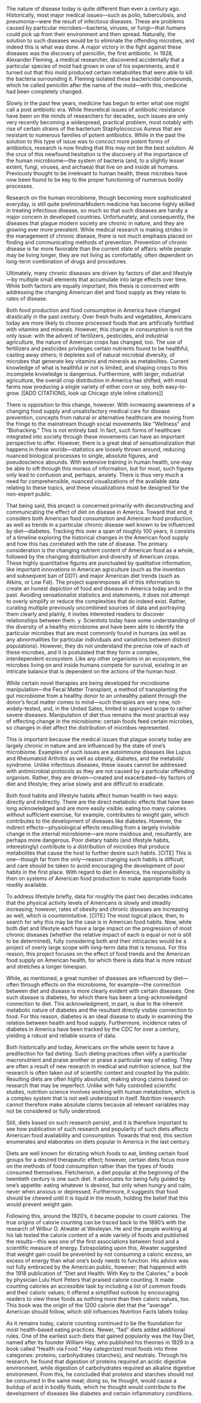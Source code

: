 The nature of disease today is quite different than even a century ago. Historically, most major medical issues—such as polio, tuberculosis, and pneumonia—were the result of infectious diseases. These are problems caused by particular microbes—bacteria, viruses, or fungi—that humans could pick up from their environment and then spread. Naturally, the solution to such diseases would be to eliminate the offending microbes, and indeed this is what was done. A major victory in the fight against these diseases was the discovery of penicillin, the first antibiotic. In 1928, Alexander Fleming, a medical researcher, discovered accidentally that a particular species of mold had grown in one of his experiments, and it turned out that this mold produced certain metabolites that were able to kill the bacteria surrounding it. Fleming isolated these bactericidal compounds, which he called penicillin after the name of the mold—with this, medicine had been completely changed. 

Slowly in the past few years, medicine has begun to enter what one might call a post antibiotic era. While theoretical issues of antibiotic resistance have been on the minds of researchers for decades, such issues are only very recently becoming a widespread, practical problem, most notably with rise of certain strains of the bacterium Staphylococcus Aureus that are resistant to numerous families of potent antibiotics. While in the past the solution to this type of issue was to concoct more potent forms of antibiotics, research is now finding that this may not be the best solution. At the crux of this newfound hesitation is the discovery of the importance of the human microbiome—the system of bacteria (and, to a slightly lesser extent, fungi, viruses, and archaea) that live on and inside all humans. Previously thought to be irrelevant to human health, these microbes have now been found to be key to the proper functioning of numerous bodily processes. 

Research on the human microbiome, though becoming more sophisticated everyday, is still quite preliminarModern medicine has become highly skilled in treating infectious disease, so much so that such diseases are hardly a major concern in developed countries. Unfortunately, and consequently, the diseases that plague modern society are chronic in nature, and they are growing ever more prevalent. While medical research is making strides in the management of chronic disease, there is not much emphasis placed on finding and communicating methods of prevention. Prevention of chronic disease is far more favorable than the current state of affairs: while people may be living longer, they are not living as comfortably, often dependent on long-term combination of drugs and procedures.

Ultimately, many chronic diseases are driven by factors of diet and lifestyle—by multiple small elements that accumulate into large effects over time. While both factors are equally important, this thesis is concerned with addressing the changing American diet and food supply as they relate to rates of disease. 

Both food production and food consumption in America have changed drastically in the past century. Over fresh fruits and vegetables, Americans today are more likely to choose processed foods that are artificially fortified with vitamins and minerals. However, this change in consumption is not the only issue: with the advent of fertilizers, pesticides, and industrial agriculture, the nature of American crops has changed, too. The use of fertilizers and pesticides privileges certain nutrients found to be healthful, casting away others; it depletes soil of natural microbial diversity, of microbes that generate key vitamins and minerals as metabolites. Current knowledge of what is healthful or not is limited, and shaping crops to this incomplete knowledge is dangerous. Furthermore, with larger, industrial agriculture, the overall crop distribution in America has shifted, with most farms now producing a single variety of either corn or soy, both easy-to-grow. [[ADD CITATIONS, look up Chicago style inline citations]]

There is opposition to this change, however. With increasing awareness of a changing food supply and unsatisfactory medical care for disease prevention, concepts from natural or alternative healthcare are moving from the fringe to the mainstream though social movements like “Wellness” and “Biohacking.” This is not entirely bad. In fact, such forms of healthcare integrated into society through these movements can have an important perspective to offer. However, there is a great deal of sensationalization that happens in these worlds—statistics are loosely thrown around, reducing nuanced biological processes to single, absolute figures, and pseudoscience abounds. With extensive training in human health, one may be able to sift through this morass of information, but for most, such figures only lead to confusion and, perhaps, anxiety. There is thus very much a need for comprehensible, nuanced visualizations of the available data relating to these topics, and these visualizations must be designed for the non-expert public.

That being said, this project is concerned primarily with deconstructing and communicating the effect of diet on disease in America. Toward that end, it considers both American food consumption and American food production, as well as trends in a particular chronic disease well known to be influenced by diet—diabetes. Tracking this over a span of roughly 100 years, it consists of a timeline exploring the historical changes in the American food supply and how this has correlated with the rate of disease. The primary consideration is the changing nutrient content of American food as a whole, followed by the changing distribution and diversity of American crops. These highly quantitative figures are punctuated by qualitative information, like important innovations in American agriculture (such as the invention and subsequent ban of DDT) and major American diet trends (such as Atkins, or Low Fat). The project superimposes all of this information to create an honest depiction of food and disease in America today and in the past. Avoiding sensationalist statistics and statements, it does not attempt to overly simplify or reduce the complexities that do indeed exist. Rather, curating multiple previously uncombined sources of data and portraying them clearly and plainly, it invites interested readers to discover relationships between them. 
y. Scientists today have some understanding of the diversity of a healthy microbiome and have been able to identify the particular microbes that are most commonly found in humans (as well as any abnormalities for particular individuals and variations between distinct populations). However, they do not understand the precise role of each of these microbes, and it is postulated that they form a complex, interdependent ecosystem. Like any other organisms in an ecosystem, the microbes living on and inside humans compete for survival, existing in an intricate balance that is dependent on the actions of the human host. 

While certain novel therapies are being developed for microbiome manipulation—the Fecal Matter Transplant, a method of transplanting the gut microbiome from a healthy donor to an unhealthy patient through the donor’s fecal matter comes to mind—such therapies are very new, not-widely-tested, and, in the United Sates, limited in approved scope to rather severe diseases. Manipulation of diet thus remains the most practical way of effecting change in the microbiome: certain foods feed certain microbes, so changes in diet affect the distribution of microbes represented. 

This is important because the medical issues that plague society today are largely chronic in nature and are influenced by the state of one’s microbiome. Examples of such issues are autoimmune diseases like Lupus and Rheumatoid Arthritis as well as obesity, diabetes, and the metabolic syndrome. Unlike infectious diseases, these issues cannot be addressed with antimicrobial protocols as they are not caused by a particular offending organism. Rather, they are driven—created and exacerbated—by factors of diet and lifestyle; they arise slowly and are difficult to eradicate. 

Both food habits and lifestyle habits affect human health in two ways: directly and indirectly. There are the direct metabolic effects that have been long acknowledged and are more easily visible: eating too many calories without sufficient exercise, for example, contributes to weight gain, which contributes to the development of diseases like diabetes. However, the indirect effects—physiological effects resulting from a largely invisible change in the internal microbiome—are more insidious and, resultantly, are perhaps more dangerous. Poor dietary habits (and lifestyle habits, interestingly) contribute to a distribution of microbes that produce metabolites that cause the host to further desire such habits. [CITE] This is one—though far from the only—reason changing such habits is difficult, and care should be taken to avoid encouraging the development of poor habits in the first place. With regard to diet in America, the responsibility is then on systems of American food production to make appropriate foods readily available. 

To address lifestyle briefly, data for roughly the past two decades indicates that the physical activity levels of Americans is slowly and steadily increasing; however, rates of obesity and chronic diseases are increasing as well, which is counterintuitive. [CITE] The most logical place, then, to search for why this may be the case is in American food habits. Now, while both diet and lifestyle each have a large impact on the progression of most chronic diseases (whether the relative impact of each is equal or not is still to be determined), fully considering both and their intricacies would be a project of overly large scope with long-term data that is tenuous. For this reason, this project focuses on the effect of food trends and the American food supply on American health, for which there is data that is more robust and stretches a longer timespan. 

While, as mentioned, a great number of diseases are influenced by diet—often through effects on the microbiome, for example—the connection between diet and disease is more clearly evident with certain diseases. One such disease is diabetes, for which there has been a long-acknowledged connection to diet. This acknowledgment, in part, is due to the inherent metabolic nature of diabetes and the resultant directly visible connection to food. For this reason, diabetes is an ideal disease to study in examining the relation between health and food supply. Furthermore, incidence rates of diabetes in America have been tracked by the CDC for over a century, yielding a robust and reliable source of data. 



Both historically and today, Americans on the whole seem to have a predilection for fad dieting. Such dieting practices often vilify a particular macronutrient and praise another or praise a particular way of eating. They are often a result of new research in medical and nutrition science, but the research is often taken out of scientific context and coopted by the public. Resulting diets are often highly absolutist, making strong claims based on research that may be imperfect. Unlike with fully controlled scientific studies, nutrition science involves working with human metabolism, which is a complex system that is not well understood in itself. Nutrition research cannot therefore make absolute claims because all relevant variables may not be considered or fully understood. 

Still, diets based on such research persist, and it is therefore important to see how publication of such research and popularity of such diets affects American food availability and consumption. Towards that end, this section enumerates and elaborates on diets popular in America in the last century. 

Diets are well known for dictating which foods to eat, limiting certain food groups for a desired therapeutic effect; however, certain diets focus more on the methods of food consumption rather than the types of foods consumed themselves. Fletcherism, a diet popular at the beginning of the twentieth century is one such diet. It advocates for being fully guided by one’s appetite: eating whatever is desired, but only when hungry and calm, never when anxious or depressed. Furthermore, it suggests that food should be chewed until it is liquid in the mouth, holding the belief that this would prevent weight gain. 

Following this, around the 1920’s, it became popular to count calories. The true origins of calorie counting can be traced back to the 1890’s with the research of Wilbur O. Atwater at Wesleyan. He and the people working at his lab tested the calorie content of a wide variety of foods and published the results—this was one of the first associations between food and a scientific measure of energy. Extrapolating upon this, Atwater suggested that weight gain could be prevented by not consuming a caloric excess, an excess of energy than what one’s body needs to function. His advice was not fully embraced by the American public, however; that happened with the 1918 publication of “Diet and Health: With Key to the Calories,” a book by physician Lulu Hunt Peters that praised calorie counting. It made counting calories an accessible task by including a list of common foods and their caloric values; it offered a simplified outlook by encouraging readers to view these foods as nothing more than their caloric values, too. This book was the origin of the 1200 calorie diet that the “average” American should follow, which still influences Nutrition Facts labels today. 

As it remains today, calorie counting continued to be the foundation for most health-based eating practices. Newer, “fad” diets added additional rules. One of the earliest such diets that gained popularity was the Hay Diet, named after its founder William Hay, who published his theories in 1929 in a book called “Health via Food.”  Hay categorized most foods into three categories: proteins, carbohydrates (starches), and neutrals. Through his research, he found that digestion of proteins required an acidic digestive environment, while digestion of carbohydrates required an alkaline digestive environment. From this, he concluded that proteins and starches should not be consumed in the same meal; doing so, he thought, would cause a buildup of acid in bodily fluids, which he thought would contribute to the development of diseases like diabetes and certain inflammatory conditions. 
